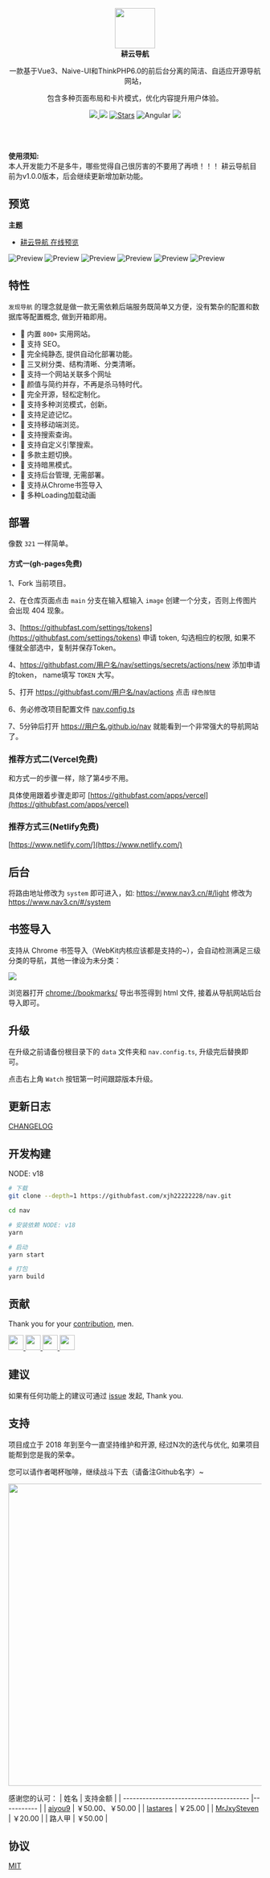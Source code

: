 <p align="center">
  <a href="http://nav.untview.top/">
    <img src="src/assets/image/logo.png" width="80" />
  </a>
  <br />
  <b>耕云导航</b>
  <p align="center">一款基于Vue3、Naive-UI和ThinkPHP6.0的前后台分离的简洁、自适应开源导航网站，</p>
  <p align="center">包含多种页面布局和卡片模式，优化内容提升用户体验。</p>
  <p align="center">
    <a href="README.md">
      <img src="https://img.shields.io/badge/lang-%E7%AE%80%E4%BD%93%E4%B8%AD%E6%96%87-red.svg?longCache=true&style=flat-square">
    </a>
    <img src="https://img.shields.io/github/v/release/xjh22222228/nav" />
    <a href="https://githubfast.com/xjh22222228/nav/stargazers"><img src="https://img.shields.io/github/stars/xjh22222228/nav" alt="Stars"/></a>
    <img alt="Angular" src="https://img.shields.io/static/v1.svg?label=&message=Angular11&style=flat-square&color=C82B38">
    <img src="https://img.shields.io/github/license/xjh22222228/nav" />
  </p>
</p>

<br />
<br />

**使用须知:**
<br />
本人开发能力不是多牛，哪些觉得自己很厉害的不要用了再喷！！！
耕云导航目前为v1.0.0版本，后会继续更新增加新功能。

## 预览
**主题**

- [耕云导航 在线预览](http://nav.untview.top/)

![Preview](Preview/1.jpg)
![Preview](Preview/1-2.jpg)
![Preview](Preview/1-3.jpg)
![Preview](Preview/2.jpg)
![Preview](Preview/1-1.jpg)
![Preview](Preview/2-1.jpg)


## 特性
`发现导航` 的理念就是做一款无需依赖后端服务既简单又方便，没有繁杂的配置和数据库等配置概念, 做到开箱即用。

- 🍰 内置 `800+` 实用网站。
- 🍰 支持 SEO。
- 🍰 完全纯静态, 提供自动化部署功能。
- 🍰 三叉树分类、结构清晰、分类清晰。
- 🍰 支持一个网站关联多个网址
- 🍰 颜值与简约并存，不再是杀马特时代。
- 🍰 完全开源，轻松定制化。
- 🍰 支持多种浏览模式，创新。
- 🍰 支持足迹记忆。
- 🍰 支持移动端浏览。
- 🍰 支持搜索查询。
- 🍰 支持自定义引擎搜索。
- 🍰 多款主题切换。
- 🍰 支持暗黑模式。
- 🍰 支持后台管理, 无需部署。
- 🍰 支持从Chrome书签导入
- 🍰 多种Loading加载动画




## 部署
像数 `321` 一样简单。

#### 方式一(gh-pages免费)
1、Fork 当前项目。

2、在仓库页面点击 `main` 分支在输入框输入 `image` 创建一个分支，否则上传图片会出现 404 现象。

3、[https://githubfast.com/settings/tokens](https://githubfast.com/settings/tokens) 申请 token, 勾选相应的权限, 如果不懂就全部选中，复制并保存Token。

4、https://githubfast.com/用户名/nav/settings/secrets/actions/new  添加申请的token， name填写 `TOKEN` 大写。

5、打开 https://githubfast.com/用户名/nav/actions 点击 `绿色按钮`

6、务必修改项目配置文件 [nav.config.ts](nav.config.ts)

7、5分钟后打开 https://用户名.github.io/nav 就能看到一个非常强大的导航网站了。

### 推荐方式二(Vercel免费)
和方式一的步骤一样，除了第4步不用。

具体使用跟着步骤走即可 [https://githubfast.com/apps/vercel](https://githubfast.com/apps/vercel)



### 推荐方式三(Netlify免费)
[https://www.netlify.com/](https://www.netlify.com/)



## 后台
将路由地址修改为 `system` 即可进入，如: https://www.nav3.cn/#/light 修改为 https://www.nav3.cn/#/system


## 书签导入
支持从 Chrome 书签导入（WebKit内核应该都是支持的~），会自动检测满足三级分类的导航，其他一律设为未分类：

![](https://usercontent.githubfast.com/raw/xjh22222228/public/gh-pages/nav/import.png)

浏览器打开 [chrome://bookmarks/](chrome://bookmarks/) 导出书签得到 html 文件, 接着从导航网站后台导入即可。



## 升级
在升级之前请备份根目录下的 `data` 文件夹和 `nav.config.ts`, 升级完后替换即可。

点击右上角 `Watch` 按钮第一时间跟踪版本升级。



## 更新日志
[CHANGELOG](https://githubfast.com/xjh22222228/nav/releases)






## 开发构建
NODE: v18
``` bash
# 下载
git clone --depth=1 https://githubfast.com/xjh22222228/nav.git

cd nav

# 安装依赖 NODE: v18
yarn

# 启动
yarn start

# 打包
yarn build
```



## 贡献
Thank you for your [contribution](https://githubfast.com/xjh22222228/nav/issues), men.

<a href="https://githubfast.com/YutHelloWorld">
  <img src="https://usercontent.githubfast.com/avatars1/u/20860159?s=460&v=4" width="30px" height="30px" />
</a>
<a href="https://githubfast.com/JJJTHuang">
  <img src="https://usercontent.githubfast.com/avatars3/u/22817432?s=460&v=4" width="30px" height="30px" />
</a>
<a href="https://githubfast.com/Fechin">
  <img src="https://usercontent.githubfast.com/avatars1/u/2541482?s=460&v=4" width="30px" height="30px" />
</a>
<a href="https://githubfast.com/setdiaoyong">
  <img src="https://usercontent.githubfast.com/avatars1/u/62551864?s=460&v=4" width="30px" height="30px" />
</a>






## 建议
如果有任何功能上的建议可通过 [issue](https://githubfast.com/xjh22222228/nav/issues) 发起, Thank you.



## 支持
项目成立于 2018 年到至今一直坚持维护和开源, 经过N次的迭代与优化, 如果项目能帮到您是我的荣幸。

您可以请作者喝杯咖啡，继续战斗下去（请备注Github名字）~

<img src="https://cdn.jsdelivr.net/gh/xjh22222228/public@gh-pages/img/32.png" width="600">

感谢您的认可：
| 姓名    | 支持金额              |
| --------------------------------------- |----------- |
| [aiyou9](https://githubfast.com/aiyou9)     | ￥50.00、￥50.00     |
| [lastares](https://githubfast.com/lastares)       | ￥25.00     |
| [MrJxySteven](https://githubfast.com/MrJxySteven) | ￥20.00     |
| 路人甲     | ￥50.00     |


## 协议
[MIT](./LICENSE)